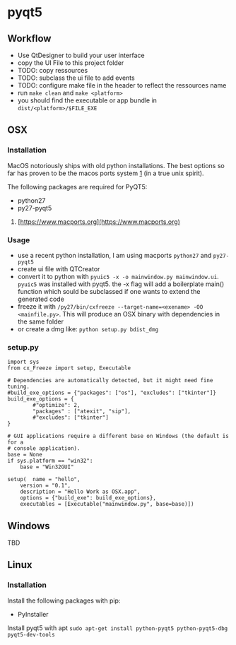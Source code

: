 # pyqt5

## Workflow

- Use QtDesigner to build your user interface
- copy the UI File to this project folder
- TODO: copy ressources
- TODO: subclass the ui file to add events 
- TODO: configure make file in the header to reflect the ressources name
- run `make clean` and `make <platform>`
- you should find the executable or app bundle in `dist/<platform>/$FILE_EXE`

## OSX

### Installation
MacOS notoriously ships with old python installations. The best options so far has proven to be the macos ports system [1](https://www.macports.org) (in a true unix spirit). 

The following packages are required for PyQT5:

- python27
- py27-pyqt5

1) [https://www.macports.org](https://www.macports.org)

### Usage
- use a recent python installation, I am using macports `python27` and `py27-pyqt5`
- create ui file with QTCreator
- convert it to python with `pyuic5 -x -o mainwindow.py mainwindow.ui`. `pyuic5` was installed with pyqt5. the -x flag will add a boilerplate main() function which sould be subclassed if one wants to extend the generated code
- freeze it with `/py27/bin/cxfreeze --target-name=<exename> -OO <mainfile.py>`. This will produce an OSX binary with dependencies in the same folder
- or create a dmg like: `python setup.py bdist_dmg`

### setup.py

	import sys
	from cx_Freeze import setup, Executable
	
	# Dependencies are automatically detected, but it might need fine tuning.
	#build_exe_options = {"packages": ["os"], "excludes": ["tkinter"]}
	build_exe_options = {
	        #"optimize": 2,
	        "packages" : ["atexit", "sip"],
	        #"excludes": ["tkinter"]
	}
	
	# GUI applications require a different base on Windows (the default is for a
	# console application).
	base = None
	if sys.platform == "win32":
	    base = "Win32GUI"
	
	setup(  name = "hello",
        version = "0.1",
        description = "Hello Work as OSX.app",
        options = {"build_exe": build_exe_options},
        executables = [Executable("mainwindow.py", base=base)])

## Windows
TBD

## Linux

### Installation

Install the following packages with pip:
- PyInstaller

Install pyqt5 with apt
`sudo apt-get install python-pyqt5 python-pyqt5-dbg pyqt5-dev-tools`

